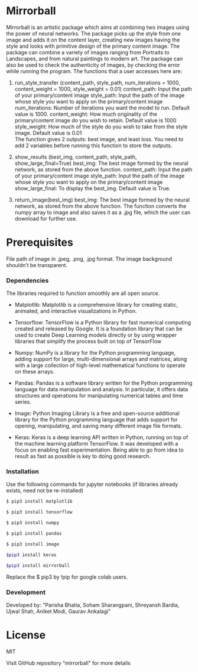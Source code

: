 # Mirrorball

Mirrorball is an artistic package which aims at combining two images using the power of neural networks. The package picks up the style from one image and adds it on the content layer, creating new images having the style and looks with primitive design of the primary content image. The package can combine a variety of images ranging from Portraits to Landscapes, and from natural paintings to modern art.  The package can also be used to check the authenticity of images, by checking the error while running the program. 
The functions that a user accesses here are: 

1)	run_style_transfer (content_path, 
                                    style_path, 
                                    num_iterations = 1000, 
                                    content_weight = 1000, 
                                    style_weight = 0.01)
content_path: Input the path of your primary/content image
style_path: Input the path of the image whose style you want to apply on the primary/content image
num_iterations: Number of iterations you want the model to run. Default value is 1000.
content_weight: How much originality of the primary/content image do you wish to retain. Default value is 1000
style_weight: How much of the style do you wish to take from the style image. Default value is 0.01   
The function gives 2 outputs: best image, and least loss. You need to add 2 variables before running this function to store the outputs.

2)	show_results (best_img, 
                           content_path, 
                           style_path, 
                           show_large_final=True)
best_img: The best image formed by the neural network, as stored from the above function.
content_path: Input the path of your primary/content image
style_path: Input the path of the image whose style you want to apply on the primary/content image
show_large_final: To display the best_img. Default value is True.

3)	return_image(best_img)
best_img: The best image formed by the neural network, as stored from the above function.
The function converts the numpy array to image and also saves it as a .jpg file, which the user can download for further use.

# Prerequisites

File path of image in .jpeg, .png, .jpg format. The image background shouldn’t be transparent. 

### Dependencies

The libraries required to function smoothly are all open source.
  
* Matplotlib: Matplotlib is a comprehensive library for creating static, animated, and interactive visualizations in Python.
  
* Tensorflow: TensorFlow is a Python library for fast numerical computing created and released by Google. It is a foundation library that can be used to create Deep Learning models directly or by using wrapper libraries that simplify the process built on top of TensorFlow
  
* Numpy: NumPy is a library for the Python programming language, adding support for large,            multi-dimensional arrays and matrices, along with a large collection of high-level mathematical  functions to operate on these arrays.
  
* Pandas: Pandas is a software library written for the Python programming language for data manipulation and analysis. In particular, it offers data structures and operations for manipulating numerical tables and time series.
  
* Image: Python Imaging Library is a free and open-source additional library for the Python programming language that adds support for opening, manipulating, and saving many different image file formats.
  
* Keras: Keras is a deep learning API written in Python, running on top of the machine learning platform TensorFlow. It was developed with a focus on enabling fast experimentation. Being able to go from idea to result as fast as possible is key to doing good research.

### Installation

Use the following commands for jupyter notebooks (if libraries already exists, need not be re-installed)

```sh
$ pip3 install matplotlib
```

```sh
$ pip3 install tensorflow 
```

```sh
$ pip3 install numpy
```

```sh
$ pip3 install pandas
```
```sh
$ pip3 install image
```
```sh
$pip3 install keras
```
```sh
$pip3 install mirrorball
```
  
Replace the $ pip3 by !pip for google colab users.
  
### Development

Developed by: "Parisha Bhatia, Soham Sharangpani, Shreyansh Bardia, Ujwal Shah, Aniket Modi, Gaurav Ankalagi"

# License
MIT

Visit  GitHub repository “mirrorball” for more details 
